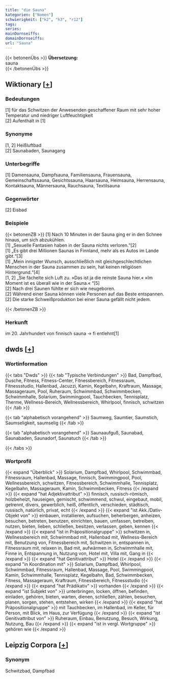 ```yaml
---
title: "die Sauna"
kategorien: ["Nomen"]
schwierigkeit: ["k2", "h3", "r12"]
tags:
series:
mainDornseiffs:
domainDornseiffs:
url: "Sauna"
---
```


{{< betonenÜbs >}}
**Übersetzung:**  
sauna  
{{< /betonenÜbs >}}

## Wiktionary [[+](https://de.wiktionary.org/wiki/Sauna)]

### Bedeutungen
[1] für das Schwitzen der Anwesenden geschaffener Raum mit sehr hoher Temperatur und niedriger Luftfeuchtigkeit  
[2] Aufenthalt in [1]  

### Synonyme
[1, 2] Heißluftbad  
[2] Saunabaden, Saunagang  

### Unterbegriffe
[1] Damensauna, Dampfsauna, Familiensauna, Frauensauna, Gemeinschaftssauna, Gesichtssauna, Haarsauna, Heimsauna, Herrensauna, Kontaktsauna, Männersauna, Rauchsauna, Textilsauna  

### Gegenwörter
[2] Eisbad  

### Beispiele
{{< betonenZB >}}
[1] Nach 10 Minuten in der Sauna ging er in den Schnee hinaus, um sich abzukühlen.  
[1] „Sexuelle Fantasien haben in der Sauna nichts verloren.“[2]  
[1] „Es gibt drei Millionen Saunas in Finnland, mehr als es Autos im Lande gibt.“[3]  
[1] „Mein innigster Wunsch, ausschließlich mit gleichgeschlechtlichen Menschen in der Sauna zusammen zu sein, hat keinen religiösen Hintergrund.“[4]  
[1, 2] „Sie fächelte sich Luft zu. »Das ist ja die reinste Sauna hier.« »Im Moment ist es überall wie in der Sauna.« “[5]  
[2] Nach drei Saunen fühlte er sich wie neugeboren.  
[2] Während einer Sauna können viele Personen auf das Beste entspannen.  
[2] Die starke Schweißproduktion bei einer Sauna gefällt nicht jedem.  

{{< /betonenZB >}}
### Herkunft
im 20. Jahrhundert von finnisch sauna → fi entlehnt[1]  



## dwds [[+](https://www.dwds.de/wb/Sauna)]

### Wortinformation
{{< tabs "Dwds" >}}
{{< tab "Typische Verbindungen" >}}
Bad, Dampfbad, Dusche, Fitness, Fitness-Center, Fitnessbereich, Fitnessraum, Fitnessstudio, Hallenbad, Jacuzzi, Kamin, Kegelbahn, Kraftraum, Massage, Massageraum, Pool, Ruheraum, Schwimmbad, Schwimmbecken, Schwimmhalle, Solarium, Swimmingpool, Tauchbecken, Tennisplatz, Therme, Wellness-Bereich, Wellnessbereich, Whirlpool, finnisch, schwitzen
{{< /tab >}}

{{< tab "alphabetisch vorangehend" >}}
Saumweg, Saumtier, Saumstich, Saumseligkeit, saumselig
{{< /tab >}}

{{< tab "alphabetisch vorangehend" >}}
Saunaaufguß, Saunabad, Saunabaden, Saunadorf, Saunatuch
{{< /tab >}}

{{< /tabs >}}

### Wortprofil
{{< expand "Überblick" >}} Solarium, Dampfbad, Whirlpool, Schwimmbad, Fitnessraum, Hallenbad, Massage, finnisch, Swimmingpool, Pool, Wellnessbereich, schwitzen, Fitnessbereich, Schwimmhalle, Tennisplatz, Kegelbahn, Massageraum, Kamin, Schwimmbecken, Fitness {{< /expand >}}
{{< expand "hat Adjektivattribut" >}} finnisch, russisch-römisch, holzbeheizt, hauseigen, gemischt, schwimmend, schwul, eingebaut, mobil, getrennt, divers, gewerblich, heiß, öffentlich, verschieden, städtisch, russisch, natürlich, privat, echt {{< /expand >}}
{{< expand "ist Akk./Dativ-Objekt von" >}} einbauen, installieren, aufsuchen, beherbergen, anheizen, besuchen, betreten, benutzen, einrichten, bauen, umfassen, betreiben, nutzen, bieten, lieben, schließen, besitzen, verlassen, geben, kennen {{< /expand >}}
{{< expand "ist in Präpositionalgruppe" >}} schwitzen in, Wellnessbereich mit, Schwimmbad mit, Hallenbad mit, Wellness-Bereich mit, Benutzung von, Fitnessbereich mit, Schwitzen in, entspannen in, Fitnessraum mit, relaxen in, Bad mit, aufwärmen in, Schwimmhalle mit, Finne in, Entspannung in, Nutzung von, Hotel mit, Villa mit, Gang in {{< /expand >}}
{{< expand "hat Genitivattribut" >}} Hotel {{< /expand >}}
{{< expand "in Koordination mit" >}} Solarium, Dampfbad, Whirlpool, Schwimmbad, Fitnessraum, Hallenbad, Massage, Pool, Swimmingpool, Kamin, Schwimmhalle, Tennisplatz, Kegelbahn, Bad, Schwimmbecken, Fitness, Massageraum, Kraftraum, Fitnessbereich, Fitnessstudio {{< /expand >}}
{{< expand "hat Prädikativ" >}} vorhanden {{< /expand >}}
{{< expand "ist Subjekt von" >}} unterbringen, locken, öffnen, befinden, einladen, gehören, bieten, warten, dienen, schließen, zählen, besuchen, planen, sorgen, stehen, entstehen, wirken {{< /expand >}}
{{< expand "hat Präpositionalgruppe" >}} mit Tauchbecken, im Hallenbad, im Keller, für Person, mit Blick, im Haus, zur Verfügung {{< /expand >}}
{{< expand "ist Genitivattribut von" >}} Ruheraum, Einbau, Benutzung, Besuch, Wirkung, Nutzung, Bau {{< /expand >}}
{{< expand "ist in vergl. Wortgruppe" >}} gehören wie {{< /expand >}}

## Leipzig Corpora [[+](https://corpora.uni-leipzig.de/en/res?word=Sauna&corpusId=deu_newscrawl-public_2018)]


### Synonym
Schwitzbad, Dampfbad

